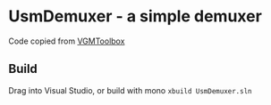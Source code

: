 # UsmDemuxer - a simple demuxer

Code copied from [VGMToolbox](https://sourceforge.net/p/vgmtoolbox/code/)

## Build

Drag into Visual Studio, or build with mono `xbuild UsmDemuxer.sln`
